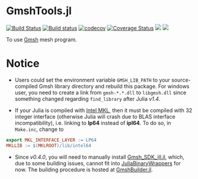 # GmshTools.jl

[![Build Status](https://travis-ci.com/shipengcheng1230/GmshTools.jl.svg?branch=master)](https://travis-ci.com/shipengcheng1230/GmshTools.jl)
[![Build status](https://ci.appveyor.com/api/projects/status/sk0gh2mhfurj2otv/branch/master?svg=true)](https://ci.appveyor.com/project/shipengcheng1230/gmshtools-jl/branch/master)
[![codecov](https://codecov.io/gh/shipengcheng1230/GmshTools.jl/branch/master/graph/badge.svg)](https://codecov.io/gh/shipengcheng1230/GmshTools.jl)
[![Coverage Status](https://coveralls.io/repos/github/shipengcheng1230/GmshTools.jl/badge.svg?branch=master)](https://coveralls.io/github/shipengcheng1230/GmshTools.jl?branch=master)
[![](https://img.shields.io/badge/docs-stable-blue.svg)](https://shipengcheng1230.github.io/GmshTools.jl/stable/)
[![](https://img.shields.io/badge/docs-dev-blue.svg)](https://shipengcheng1230.github.io/GmshTools.jl/dev/)

To use [Gmsh](http://gmsh.info/) mesh program.

# Notice

- Users could set the environment variable `GMSH_LIB_PATH` to your source-compiled Gmsh library
  directory and rebuild this package. For windows user, you need to create a link from `gmsh-*.*.dll` to `libgmsh.dll` since something changed regarding `find_library` after Julia *v1.4*.

- If your Julia is compiled with [Intel MKL](https://github.com/JuliaComputing/MKL.jl), then it must be compiled with 32 integer interface (otherwise Julia will crash due to BLAS interface incompatibility), i.e. linking to **lp64** instead of **ipl64**. To do so, in `Make.inc`, change to
```makefile
export MKL_INTERFACE_LAYER := LP64
MKLLIB := $(MKLROOT)/lib/intel64
```

- Since *v0.4.0*, you will need to manually install [Gmsh_SDK_jll.jl](https://github.com/shipengcheng1230/Gmsh_SDK_jll.jl), which, due to some building issues, cannot fit into [JuliaBinaryWrappers](https://github.com/JuliaBinaryWrappers) for now. The building procedure is hosted at [GmshBuilder.jl](https://github.com/shipengcheng1230/GmshBuilder.jl).
